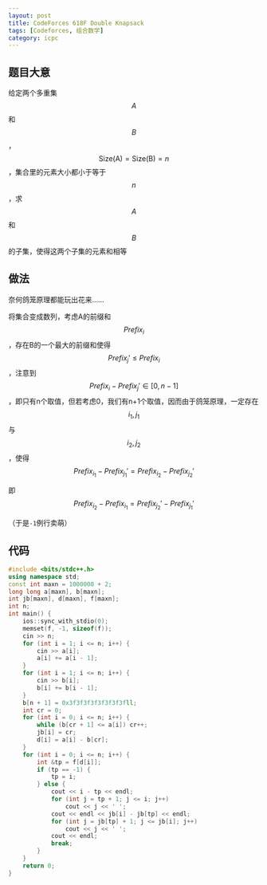 ```yaml
---
layout: post
title: CodeForces 618F Double Knapsack
tags: [Codeforces, 组合数学]
category: icpc
---
```


题目大意
--------

给定两个多重集$$A$$和$$B$$，$$\mathrm{Size(A)} = \mathrm{Size(B)} = n$$，集合里的元素大小都小于等于$$n$$，求$$A$$和$$B$$的子集，使得这两个子集的元素和相等

做法
----

奈何鸽笼原理都能玩出花来……

将集合变成数列，考虑A的前缀和$$Prefix_i$$，存在B的一个最大的前缀和使得$$Prefix_j' \le Prefix_i$$，注意到$$Prefix_i - Prefix_j' \in [0, n - 1]$$，即只有n个取值，但若考虑0，我们有n+1个取值，因而由于鸽笼原理，一定存在$$i_1,j_1$$与$$i_2,j_2$$，使得$$Prefix_{i_1} - Prefix_{j_1}' = Prefix_{i_2} - Prefix_{j_2}'$$

即$$Prefix_{i_2} - Prefix_{i_1} = Prefix_{j_2}' - Prefix_{j_1}'$$

（于是`-1`例行卖萌）

代码
----

```cpp
#include <bits/stdc++.h>
using namespace std;
const int maxn = 1000000 + 2;
long long a[maxn], b[maxn];
int jb[maxn], d[maxn], f[maxn];
int n;
int main() {
	ios::sync_with_stdio(0);
	memset(f, -1, sizeof(f));
	cin >> n;
	for (int i = 1; i <= n; i++) {
		cin >> a[i];
		a[i] += a[i - 1];
	}
	for (int i = 1; i <= n; i++) {
		cin >> b[i];
		b[i] += b[i - 1];
	}
	b[n + 1] = 0x3f3f3f3f3f3f3f3fll;
	int cr = 0;
	for (int i = 0; i <= n; i++) {
		while (b[cr + 1] <= a[i]) cr++;
		jb[i] = cr;
		d[i] = a[i] - b[cr];
	}
	for (int i = 0; i <= n; i++) {
		int &tp = f[d[i]];
		if (tp == -1) {
			tp = i;
		} else {
			cout << i - tp << endl;
			for (int j = tp + 1; j <= i; j++)
				cout << j << ' ';
			cout << endl << jb[i] - jb[tp] << endl;
			for (int j = jb[tp] + 1; j <= jb[i]; j++)
				cout << j << ' ';
			cout << endl;
			break;
		}
	}
	return 0;
}
```